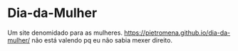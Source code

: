 # Dia-da-Mulher

Um site denomidado para as mulheres.
https://pietromena.github.io/dia-da-mulher/
não está valendo pq eu não sabia mexer direito.
